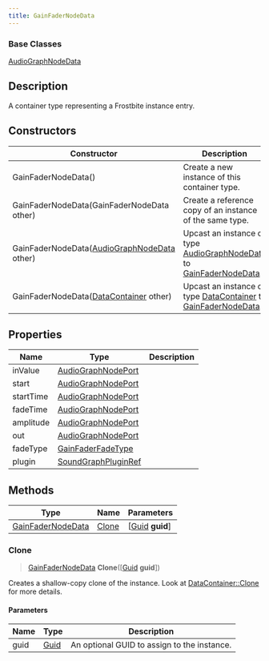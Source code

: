 ```yaml
---
title: GainFaderNodeData
---
```

### Base Classes

[AudioGraphNodeData](/vext/ref/fb/audiographnodedata/)

## Description

A container type representing a Frostbite instance entry.

## Constructors

| Constructor                                                                  | Description                                                                                                               |
| ---------------------------------------------------------------------------- | ------------------------------------------------------------------------------------------------------------------------- |
| GainFaderNodeData()                                                          | Create a new instance of this container type.                                                                             |
| GainFaderNodeData(GainFaderNodeData other)                                   | Create a reference copy of an instance of the same type.                                                                  |
| GainFaderNodeData([AudioGraphNodeData](/vext/ref/fb/audiographnodedata/) other)            | Upcast an instance of type [AudioGraphNodeData](/vext/ref/fb/audiographnodedata/) to [GainFaderNodeData](/vext/ref/fb/gainfadernodedata/).            |
| GainFaderNodeData([DataContainer](/vext/ref/shared/class/datacontainer) other) | Upcast an instance of type [DataContainer](/vext/ref/shared/class/datacontainer) to [GainFaderNodeData](/vext/ref/fb/gainfadernodedata/). |

## Properties

| Name      | Type                                       | Description |
| --------- | ------------------------------------------ | ----------- |
| inValue   | [AudioGraphNodePort](/vext/ref/fb/audiographnodeport/)   |             |
| start     | [AudioGraphNodePort](/vext/ref/fb/audiographnodeport/)   |             |
| startTime | [AudioGraphNodePort](/vext/ref/fb/audiographnodeport/)   |             |
| fadeTime  | [AudioGraphNodePort](/vext/ref/fb/audiographnodeport/)   |             |
| amplitude | [AudioGraphNodePort](/vext/ref/fb/audiographnodeport/)   |             |
| out       | [AudioGraphNodePort](/vext/ref/fb/audiographnodeport/)   |             |
| fadeType  | [GainFaderFadeType](/vext/ref/fb/gainfaderfadetype/)     |             |
| plugin    | [SoundGraphPluginRef](/vext/ref/fb/soundgraphpluginref/) |             |

## Methods

| Type                                   | Name            | Parameters                                     |
| -------------------------------------- | --------------- | ---------------------------------------------- |
| [GainFaderNodeData](/vext/ref/fb/gainfadernodedata/) | [Clone](#clone) | \[[Guid](/vext/ref/shared/class/guid) **guid**\] |

### Clone

> [GainFaderNodeData](/vext/ref/fb/gainfadernodedata/) **Clone**(\[[Guid](/vext/ref/shared/class/guid) **guid**\])

Creates a shallow-copy clone of the instance. Look at [DataContainer::Clone](/vext/ref/shared/class/datacontainer#clone) for more details.

#### Parameters

| Name | Type         | Description                                 |
| ---- | ------------ | ------------------------------------------- |
| guid | [Guid](/vext/ref/shared/class/guid/) | An optional GUID to assign to the instance. |
